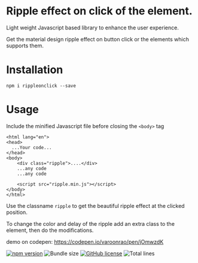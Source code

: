 # Ripple effect on click of the element.
Light weight Javascript based library to enhance the user experience.

Get the material design ripple effect on button click or the elements which
supports them.

# Installation

`npm i rippleonclick --save`

# Usage

Include the minified Javascript file before closing the  `<body>` tag

```
<html lang="en">
<head>
  ...Your code...
</head>
<body>
    <div class="ripple">....</div>
    ...any code 
    ...any code
    
    <script src="ripple.min.js"></script>
</body>
</html>

```

Use the classname `ripple` to get the beautiful ripple effect at the clicked
position. 

To change the color and delay of the ripple add an extra class to the element,
then do the modifications.

demo on codepen:
https://codepen.io/varoonrao/pen/jOmwzdK


[![npm version](https://img.shields.io/npm/v/useripple.svg?color=blue)](https://www.npmjs.com/package/rippleonclick) ![Bundle size](https://img.shields.io/bundlephobia/min/rippleonclick) [![GitHub license](https://img.shields.io/npm/l/useripple.svg?color=blue)](https://github.com/varoonrao/tap-ripple) ![Total lines](https://img.shields.io/tokei/lines/github/varoonrao/tap-ripple)
